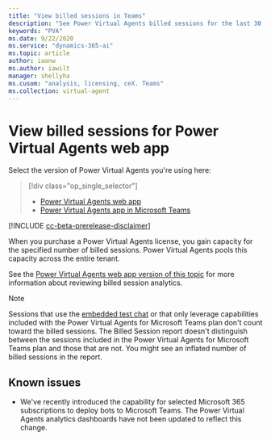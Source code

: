 ```yaml
---
title: "View billed sessions in Teams"
description: "See Power Virtual Agents billed sessions for the last 30 or 7 days."
keywords: "PVA"
ms.date: 9/22/2020
ms.service: "dynamics-365-ai"
ms.topic: article
author: iaanw
ms.author: iawilt
manager: shellyha
ms.cusom: "analysis, licensing, ceX. Teams"
ms.collection: virtual-agent
---
```


# View billed sessions for Power Virtual Agents web app

Select the version of Power Virtual Agents you're using here:

> [!div class="op_single_selector"]
> - [Power Virtual Agents web app](../analytics-billed-sessions.md)
> - [Power Virtual Agents app in Microsoft Teams](analytics-billed-sessions-teams.md)

[!INCLUDE [cc-beta-prerelease-disclaimer](includes/cc-beta-prerelease-disclaimer-teams.md)]

When you purchase a Power Virtual Agents license, you gain capacity for the specified number of billed sessions. Power Virtual Agents pools this capacity across the entire tenant. 

See the [Power Virtual Agents web app version of this topic](../analytics-billed-sessions.md) for more information about reviewing billed session analytics.


> [!NOTE]
> Sessions that use the [embedded test chat](authoring-test-bot-teams.md) or that only leverage capabilities included with the Power Virtual Agents for Microsoft Teams plan don't count toward the billed sessions.
> The Billed Session report doesn't distinguish between the sessions included in the Power Virtual Agents for Microsoft Teams plan and those that are not. You might see an inflated number of billed sessions in the report.

## Known issues

- We've recently introduced the capability for selected Microsoft 365 subscriptions to deploy bots to Microsoft Teams. The Power Virtual Agents analytics dashboards have not been updated to reflect this change.
